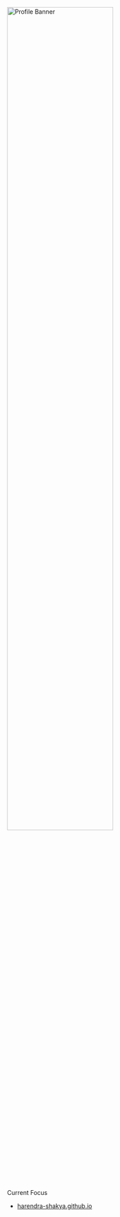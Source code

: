 
<img src="https://i.postimg.cc/1XDjvXPS/vagabond.png" alt="Profile Banner" width="70%" />

Current Focus
- [harendra-shakya.github.io](https://github.com/harendra-shakya/harendra-shakya.github.io)

<!---
harendra-shakya/harendra-shakya is a ✨ special ✨ repository because its `README.md` (this file) appears on your GitHub profile.
You can click the Preview link to take a look at your changes.
--->
